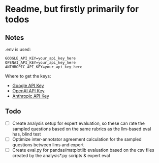 # Readme, but firstly primarily for todos

## Notes

.env is used:

```
GOOGLE_API_KEY=your_api_key_here
OPENAI_API_KEY=your_api_key_here
ANTHROPIC_API_KEY=your_api_key_here
```

Where to get the keys:
-   [Google API Key](https://aistudio.google.com/app/apikey)
-   [OpenAI API Key](https://platform.openai.com/api-keys)
-   [Anthropic API Key](https://console.anthropic.com/settings/keys)

## Todo

-   [ ] Create analysis setup for expert evaluation, so these can rate the sampled questions based on the same rubrics as the llm-based eval has, blind test
-   [ ] Optimize inter-annotator agreement calculation for the sampled questions between llms and expert
-   [ ] Create eval.py for pandas/matplotlib evaluation based on the csv files created by the analysis*.py scripts & expert eval
